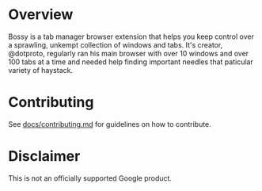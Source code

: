 # Overview

Bossy is a tab manager browser extension that helps you keep control over a
sprawling, unkempt collection of windows and tabs.  It's creator, @dotproto,
regularly ran his main browser with over 10 windows and over 100 tabs at a time
and needed help finding important needles that paticular variety of haystack.

# Contributing

See [docs/contributing.md](docs/contributing.md) for guidelines on how to
contribute.

# Disclaimer

This is not an officially supported Google product.

